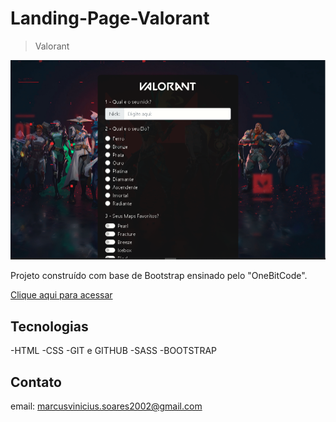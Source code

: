 # Landing-Page-Valorant
 
> Valorant

![preview](github/preview.png)

Projeto construído com base de Bootstrap ensinado pelo "OneBitCode".

[Clique aqui para acessar]()

## Tecnologias

 -HTML
 -CSS
 -GIT e GITHUB
 -SASS
 -BOOTSTRAP 

 ## Contato

email: marcusvinicius.soares2002@gmail.com

